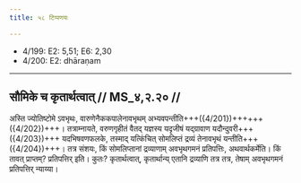 ```yaml
---
title: ५८ टिप्पणयः

---
```

- 4/199: E2: 5,51; E6: 2,30
- 4/200: E2: dhāraṇam

____________________________________________


## सौमिके च कृतार्थत्वात् // MS_४,२.२० //

अस्ति ज्योतिष्टोमे ऽवभृथः, वारुणेनैककपालेनावभृथम् अभ्यवपन्तीति+++({4/201})++++++({4/202})+++। तत्राम्नायते, वरुणगृहीतं वैतद् यज्ञस्य यदृजीषं यद्ग्रावाण यदौन्दुवरी+++({4/203})+++ यदभिषवणफलके, तस्माद् यत्किंचित् सोमलिप्तं द्रव्यं तेनावभृथं यन्तीति+++({4/204})+++। तत्र संशयः, किं सोमलिप्तानां द्रव्याणाम् अवभृथगमनं प्रतिपत्तिः, अथवार्थकर्मेति। किं तावत् प्राप्तम्? प्रतिपत्तिर् इति। कुतः? कृतार्थत्वात्, कृतार्थान्य् एतानि द्रव्याणि तत्र तत्र, तेषाम् अवभृथगमनं प्रतिपत्तिर् न्याय्या।
